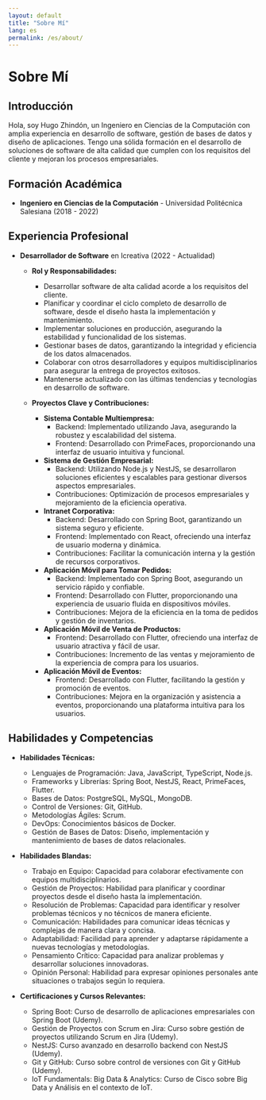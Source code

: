 ```yaml
---
layout: default
title: "Sobre Mí"
lang: es
permalink: /es/about/
---
```


# Sobre Mí

## Introducción

Hola, soy Hugo Zhindón, un Ingeniero en Ciencias de la Computación con amplia experiencia en desarrollo de software, gestión de bases de datos y diseño de aplicaciones. Tengo una sólida formación en el desarrollo de soluciones de software de alta calidad que cumplen con los requisitos del cliente y mejoran los procesos empresariales.

## Formación Académica

- **Ingeniero en Ciencias de la Computación** - Universidad Politécnica Salesiana (2018 - 2022)

## Experiencia Profesional

- **Desarrollador de Software** en Icreativa (2022 - Actualidad)

  - **Rol y Responsabilidades:**

    - Desarrollar software de alta calidad acorde a los requisitos del cliente.
    - Planificar y coordinar el ciclo completo de desarrollo de software, desde el diseño hasta la implementación y mantenimiento.
    - Implementar soluciones en producción, asegurando la estabilidad y funcionalidad de los sistemas.
    - Gestionar bases de datos, garantizando la integridad y eficiencia de los datos almacenados.
    - Colaborar con otros desarrolladores y equipos multidisciplinarios para asegurar la entrega de proyectos exitosos.
    - Mantenerse actualizado con las últimas tendencias y tecnologías en desarrollo de software.

  - **Proyectos Clave y Contribuciones:**
    - **Sistema Contable Multiempresa:**
      - Backend: Implementado utilizando Java, asegurando la robustez y escalabilidad del sistema.
      - Frontend: Desarrollado con PrimeFaces, proporcionando una interfaz de usuario intuitiva y funcional.
    - **Sistema de Gestión Empresarial:**
      - Backend: Utilizando Node.js y NestJS, se desarrollaron soluciones eficientes y escalables para gestionar diversos aspectos empresariales.
      - Contribuciones: Optimización de procesos empresariales y mejoramiento de la eficiencia operativa.
    - **Intranet Corporativa:**
      - Backend: Desarrollado con Spring Boot, garantizando un sistema seguro y eficiente.
      - Frontend: Implementado con React, ofreciendo una interfaz de usuario moderna y dinámica.
      - Contribuciones: Facilitar la comunicación interna y la gestión de recursos corporativos.
    - **Aplicación Móvil para Tomar Pedidos:**
      - Backend: Implementado con Spring Boot, asegurando un servicio rápido y confiable.
      - Frontend: Desarrollado con Flutter, proporcionando una experiencia de usuario fluida en dispositivos móviles.
      - Contribuciones: Mejora de la eficiencia en la toma de pedidos y gestión de inventarios.
    - **Aplicación Móvil de Venta de Productos:**
      - Frontend: Desarrollado con Flutter, ofreciendo una interfaz de usuario atractiva y fácil de usar.
      - Contribuciones: Incremento de las ventas y mejoramiento de la experiencia de compra para los usuarios.
    - **Aplicación Móvil de Eventos:**
      - Frontend: Desarrollado con Flutter, facilitando la gestión y promoción de eventos.
      - Contribuciones: Mejora en la organización y asistencia a eventos, proporcionando una plataforma intuitiva para los usuarios.

## Habilidades y Competencias

- **Habilidades Técnicas:**

  - Lenguajes de Programación: Java, JavaScript, TypeScript, Node.js.
  - Frameworks y Librerías: Spring Boot, NestJS, React, PrimeFaces, Flutter.
  - Bases de Datos: PostgreSQL, MySQL, MongoDB.
  - Control de Versiones: Git, GitHub.
  - Metodologías Ágiles: Scrum.
  - DevOps: Conocimientos básicos de Docker.
  - Gestión de Bases de Datos: Diseño, implementación y mantenimiento de bases de datos relacionales.

- **Habilidades Blandas:**

  - Trabajo en Equipo: Capacidad para colaborar efectivamente con equipos multidisciplinarios.
  - Gestión de Proyectos: Habilidad para planificar y coordinar proyectos desde el diseño hasta la implementación.
  - Resolución de Problemas: Capacidad para identificar y resolver problemas técnicos y no técnicos de manera eficiente.
  - Comunicación: Habilidades para comunicar ideas técnicas y complejas de manera clara y concisa.
  - Adaptabilidad: Facilidad para aprender y adaptarse rápidamente a nuevas tecnologías y metodologías.
  - Pensamiento Crítico: Capacidad para analizar problemas y desarrollar soluciones innovadoras.
  - Opinión Personal: Habilidad para expresar opiniones personales ante situaciones o trabajos según lo requiera.

- **Certificaciones y Cursos Relevantes:**
  - Spring Boot: Curso de desarrollo de aplicaciones empresariales con Spring Boot (Udemy).
  - Gestión de Proyectos con Scrum en Jira: Curso sobre gestión de proyectos utilizando Scrum en Jira (Udemy).
  - NestJS: Curso avanzado en desarrollo backend con NestJS (Udemy).
  - Git y GitHub: Curso sobre control de versiones con Git y GitHub (Udemy).
  - IoT Fundamentals: Big Data & Analytics: Curso de Cisco sobre Big Data y Análisis en el contexto de IoT.
